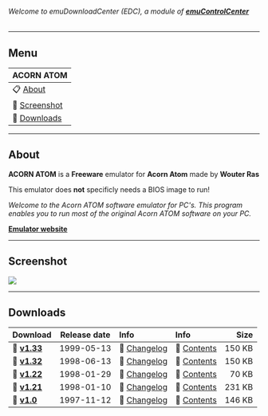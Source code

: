 ###### Welcome to emuDownloadCenter (EDC), a module of [**emuControlCenter**](https://github.com/PhoenixInteractiveNL/emuControlCenter/wiki/)
***
## Menu
| **ACORN ATOM** |
|:---------|
| :clipboard: [About](#about) |
| :sunrise: [Screenshot](#screenshot) |
| :floppy_disk: [Downloads](#downloads) |
***
## About
**ACORN ATOM** is a **Freeware** emulator for **Acorn Atom** made by **Wouter Ras**

This emulator does **not** specificly needs a BIOS image to run!

_Welcome to the Acorn ATOM software emulator for PC's. This program enables you to run most of the original Acorn ATOM software on your PC._

[**Emulator website**](http://www.stairwaytohell.com/atom/wouterras/)
***
## Screenshot
![](https://raw.githubusercontent.com/PhoenixInteractiveNL/emuDownloadCenter/master/downloadhooks/atom/atom_screen.jpg)
***
## Downloads
| Download | Release date  | Info       | Info       | Size       |
|:---------|:-------------:|:-----------|:-----------|-----------:|
| :floppy_disk: [**v1.33**](https://github.com/PhoenixInteractiveNL/edc-repo0002/raw/master/atom/1.33.7z) | 1999-05-13 | :page_facing_up: [Changelog](https://github.com/PhoenixInteractiveNL/edc-repo0002/blob/master/atom/1.33_changelog.txt) | :mag_right: [Contents](https://github.com/PhoenixInteractiveNL/edc-repo0002/blob/master/atom/1.33_contents.txt) | 150 KB |
| :floppy_disk: [**v1.32**](https://github.com/PhoenixInteractiveNL/edc-repo0002/raw/master/atom/1.32.7z) | 1998-06-13 | :page_facing_up: [Changelog](https://github.com/PhoenixInteractiveNL/edc-repo0002/blob/master/atom/1.32_changelog.txt) | :mag_right: [Contents](https://github.com/PhoenixInteractiveNL/edc-repo0002/blob/master/atom/1.32_contents.txt) | 150 KB |
| :floppy_disk: [**v1.22**](https://github.com/PhoenixInteractiveNL/edc-repo0002/raw/master/atom/1.22.7z) | 1998-01-29 | :page_facing_up: [Changelog](https://github.com/PhoenixInteractiveNL/edc-repo0002/blob/master/atom/1.22_changelog.txt) | :mag_right: [Contents](https://github.com/PhoenixInteractiveNL/edc-repo0002/blob/master/atom/1.22_contents.txt) | 70 KB |
| :floppy_disk: [**v1.21**](https://github.com/PhoenixInteractiveNL/edc-repo0002/raw/master/atom/1.21.7z) | 1998-01-10 | :page_facing_up: [Changelog](https://github.com/PhoenixInteractiveNL/edc-repo0002/blob/master/atom/1.21_changelog.txt) | :mag_right: [Contents](https://github.com/PhoenixInteractiveNL/edc-repo0002/blob/master/atom/1.21_contents.txt) | 231 KB |
| :floppy_disk: [**v1.0**](https://github.com/PhoenixInteractiveNL/edc-repo0002/raw/master/atom/1.0.7z) | 1997-11-12 | :page_facing_up: [Changelog](https://github.com/PhoenixInteractiveNL/edc-repo0002/blob/master/atom/1.0_changelog.txt) | :mag_right: [Contents](https://github.com/PhoenixInteractiveNL/edc-repo0002/blob/master/atom/1.0_contents.txt) | 146 KB |
